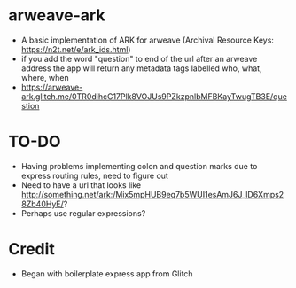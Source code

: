# arweave-ark

- A basic implementation of ARK for arweave (Archival Resource Keys: https://n2t.net/e/ark_ids.html)
- if you add the word "question" to end of the url after an arweave address the app will return any metadata tags labelled who, what, where, when
- https://arweave-ark.glitch.me/0TR0dihcC17Plk8VOJUs9PZkzpnlbMFBKayTwugTB3E/question

# TO-DO

- Having problems implementing colon and question marks due to express routing rules, need to figure out
- Need to have a url that looks like http://something.net/ark:/Mix5mpHUB9eq7b5WUI1esAmJ6J_lD6Xmps28Zb40HyE/?
- Perhaps use regular expressions?

# Credit

- Began with boilerplate express app from Glitch
